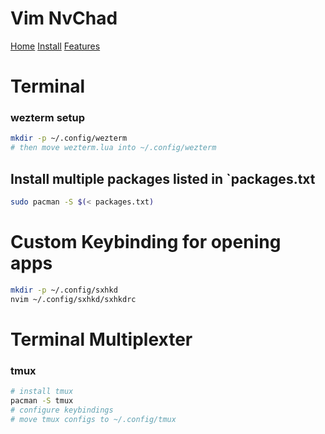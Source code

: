 # Vim NvChad
<a href="https://nvchad.com/">Home</a>
<a href="https://nvchad.com/docs/quickstart/install">Install</a>
<a href="https://nvchad.com/docs/features">Features</a>

# Terminal
### wezterm setup
```zsh
mkdir -p ~/.config/wezterm
# then move wezterm.lua into ~/.config/wezterm
```

## Install multiple packages listed in `packages.txt
```zsh
sudo pacman -S $(< packages.txt)
```

# Custom Keybinding for opening apps
```bash
mkdir -p ~/.config/sxhkd
nvim ~/.config/sxhkd/sxhkdrc
```
# Terminal Multiplexter 
### tmux

```zsh
# install tmux
pacman -S tmux
# configure keybindings
# move tmux configs to ~/.config/tmux
```